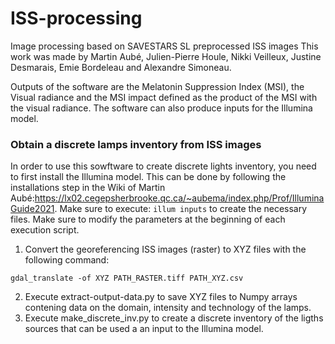 # ISS-processing
Image processing based on SAVESTARS SL preprocessed ISS images
This work was made by Martin Aubé, Julien-Pierre Houle, Nikki Veilleux, Justine Desmarais, Emie Bordeleau and Alexandre Simoneau.

Outputs of the software are the Melatonin Suppression Index (MSI), the Visual radiance and the MSI impact 
defined as the product of the MSI with the visual radiance. The software can also produce inputs for the Illumina model.

### Obtain a discrete lamps inventory from ISS images
In order to use this sowftware to create discrete lights inventory, you need to first install the Illumina model. This can be done by following the installations step in the Wiki of Martin Aubé:https://lx02.cegepsherbrooke.qc.ca/~aubema/index.php/Prof/IlluminaGuide2021.
Make sure to execute: ```illum inputs``` to create the necessary files. Make sure to modify the parameters at the beginning of each execution script.

1. Convert the georeferencing ISS images (raster) to XYZ files  with the following command:
``` 
gdal_translate -of XYZ PATH_RASTER.tiff PATH_XYZ.csv
```
2. Execute extract-output-data.py to save XYZ files to Numpy arrays contening data on the domain, intensity and technology of the lamps.
3. Execute make_discrete_inv.py to create a discrete inventory of the ligths sources that can be used a an input to the Illumina model.
